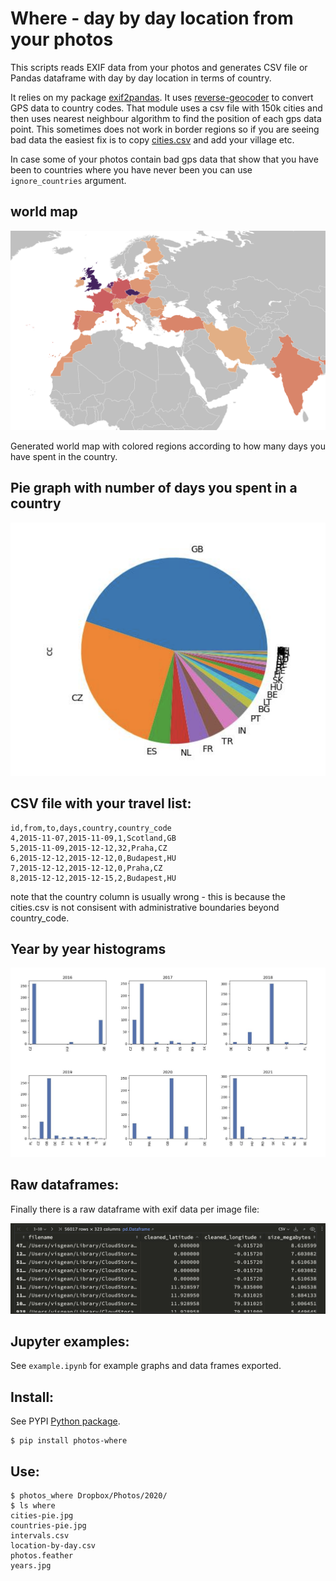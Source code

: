 # Where - day by day location from your photos 

This scripts reads EXIF data from your photos and generates CSV file or Pandas dataframe with day by day location in terms of country. 

It relies on my package [exif2pandas](https://github.com/Visgean/exif2pandas/). It uses [reverse-geocoder](https://github.com/thampiman/reverse-geocoder) to convert GPS data to country codes. That module uses a csv file with 150k cities and then uses nearest neighbour algorithm to find the position of each gps data point. This sometimes does not work in border regions so if you are seeing bad data the easiest fix is to copy [cities.csv](https://github.com/Visgean/where/blob/main/src/cities.csv) and add your village etc. 

In case some of your photos contain bad gps data that show that you have been to countries where you have never been you can use ``ignore_countries`` argument. 

## world map

![image-20230727131720726](assets/image-20230727131720726.png)

Generated world map with colored regions according to how many days you have spent in the country.

## Pie graph with number of days you spent in a country

![image-20230727131816623](assets/image-20230727131816623.png)

## CSV file with your travel list:

``` 
id,from,to,days,country,country_code
4,2015-11-07,2015-11-09,1,Scotland,GB
5,2015-11-09,2015-12-12,32,Praha,CZ
6,2015-12-12,2015-12-12,0,Budapest,HU
7,2015-12-12,2015-12-12,0,Praha,CZ
8,2015-12-12,2015-12-15,2,Budapest,HU

```

note that the country column is usually wrong - this is because the cities.csv is not consisent with administrative boundaries beyond country_code. 

## Year by year histograms

![image-20230727132504796](assets/image-20230727132504796.png)

## Raw dataframes:

Finally there is a raw dataframe with exif data per image file:

![image-20230727132834377](assets/image-20230727132834377.png)



## Jupyter examples:

See ``example.ipynb`` for example graphs and data frames exported.

## Install:

See PYPI [Python package](https://pypi.org/project/photos-where/). 

```
$ pip install photos-where
```

## Use:

```
$ photos_where Dropbox/Photos/2020/
$ ls where
cities-pie.jpg      
countries-pie.jpg
intervals.csv
location-by-day.csv 
photos.feather     
years.jpg
```
